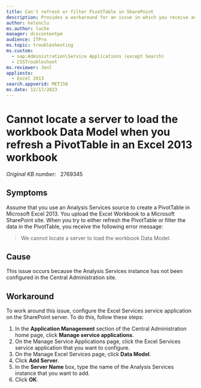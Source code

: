 ```yaml
---
title: Can't refresh or filter PivotTable in SharePoint
description: Provides a workaround for an issue in which you receive an error message from a SharePoint site. This issue occurs when you refresh a PivotTable in a workbook that's created in Excel 2013.
author: helenclu
ms.author: luche
manager: dcscontentpm
audience: ITPro
ms.topic: troubleshooting
ms.custom: 
  - sap:Administration\Service Applications (except Search)
  - CSSTroubleshoot
ms.reviewer: Jenl
appliesto: 
  - Excel 2013
search.appverid: MET150
ms.date: 12/17/2023
---
```

# Cannot locate a server to load the workbook Data Model when you refresh a PivotTable in an Excel 2013 workbook

_Original KB number:_ &nbsp; 2769345

## Symptoms

Assume that you use an Analysis Services source to create a PivotTable in Microsoft Excel 2013. You upload the Excel Workbook to a Microsoft SharePoint site. When you try to either refresh the PivotTable or filter the data in the PivotTable, you receive the following error message:

> We cannot locate a server to load the workbook Data Model.

## Cause

This issue occurs because the Analysis Services instance has not been configured in the Central Administration site.

## Workaround

To work around this issue, configure the Excel Services service application on the SharePoint server. To do this, follow these steps:

1. In the **Application Management** section of the Central Administration home page, click **Manage service applications**.
2. On the Manage Service Applications page, click the Excel Services service application that you want to configure.
3. On the Manage Excel Services page, click **Data Model**.
4. Click **Add Server**.
5. In the **Server Name** box, type the name of the Analysis Services instance that you want to add.
6. Click **OK**.
